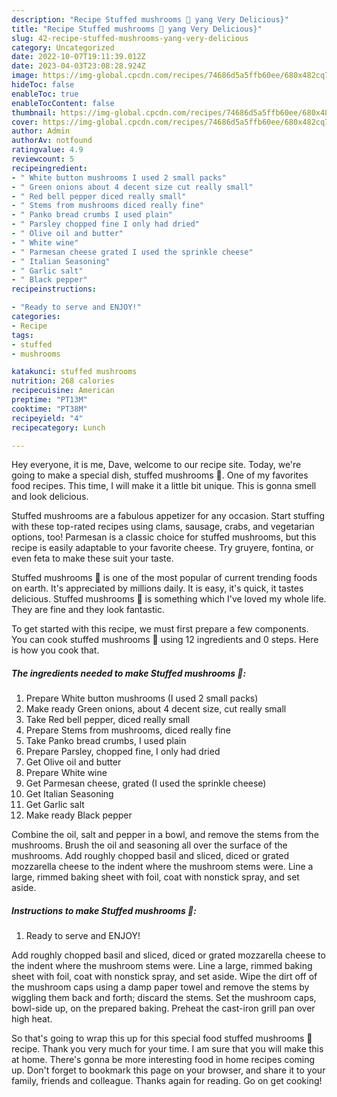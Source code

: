 ```yaml
---
description: "Recipe Stuffed mushrooms 🍄 yang Very Delicious}"
title: "Recipe Stuffed mushrooms 🍄 yang Very Delicious}"
slug: 42-recipe-stuffed-mushrooms-yang-very-delicious
category: Uncategorized
date: 2022-10-07T19:11:39.012Z
date: 2023-04-03T23:08:28.924Z
image: https://img-global.cpcdn.com/recipes/74686d5a5ffb60ee/680x482cq70/stuffed-mushrooms-recipe-main-photo.jpg
hideToc: false
enableToc: true
enableTocContent: false
thumbnail: https://img-global.cpcdn.com/recipes/74686d5a5ffb60ee/680x482cq70/stuffed-mushrooms-recipe-main-photo.jpg
cover: https://img-global.cpcdn.com/recipes/74686d5a5ffb60ee/680x482cq70/stuffed-mushrooms-recipe-main-photo.jpg
author: Admin
authorAv: notfound
ratingvalue: 4.9
reviewcount: 5
recipeingredient:
- " White button mushrooms I used 2 small packs"
- " Green onions about 4 decent size cut really small"
- " Red bell pepper diced really small"
- " Stems from mushrooms diced really fine"
- " Panko bread crumbs I used plain"
- " Parsley chopped fine I only had dried"
- " Olive oil and butter"
- " White wine"
- " Parmesan cheese grated I used the sprinkle cheese"
- " Italian Seasoning"
- " Garlic salt"
- " Black pepper"
recipeinstructions:

- "Ready to serve and ENJOY!"
categories:
- Recipe
tags:
- stuffed
- mushrooms

katakunci: stuffed mushrooms 
nutrition: 268 calories
recipecuisine: American
preptime: "PT13M"
cooktime: "PT38M"
recipeyield: "4"
recipecategory: Lunch

---
```



Hey everyone, it is me, Dave, welcome to our recipe site. Today, we're going to make a special dish, stuffed mushrooms 🍄. One of my favorites food recipes. This time, I will make it a little bit unique. This is gonna smell and look delicious.

Stuffed mushrooms are a fabulous appetizer for any occasion. Start stuffing with these top-rated recipes using clams, sausage, crabs, and vegetarian options, too! Parmesan is a classic choice for stuffed mushrooms, but this recipe is easily adaptable to your favorite cheese. Try gruyere, fontina, or even feta to make these suit your taste.

Stuffed mushrooms 🍄 is one of the most popular of current trending foods on earth. It's appreciated by millions daily. It is easy, it's quick, it tastes delicious. Stuffed mushrooms 🍄 is something which I've loved my whole life. They are fine and they look fantastic.


To get started with this recipe, we must first prepare a few components. You can cook stuffed mushrooms 🍄 using 12 ingredients and 0 steps. Here is how you cook that.

<!--inarticleads1-->

##### The ingredients needed to make Stuffed mushrooms 🍄:

1. Prepare  White button mushrooms (I used 2 small packs)
1. Make ready  Green onions, about 4 decent size, cut really small
1. Take  Red bell pepper, diced really small
1. Prepare  Stems from mushrooms, diced really fine
1. Take  Panko bread crumbs, I used plain
1. Prepare  Parsley, chopped fine, I only had dried
1. Get  Olive oil and butter
1. Prepare  White wine
1. Get  Parmesan cheese, grated (I used the sprinkle cheese)
1. Get  Italian Seasoning
1. Get  Garlic salt
1. Make ready  Black pepper


Combine the oil, salt and pepper in a bowl, and remove the stems from the mushrooms. Brush the oil and seasoning all over the surface of the mushrooms. Add roughly chopped basil and sliced, diced or grated mozzarella cheese to the indent where the mushroom stems were. Line a large, rimmed baking sheet with foil, coat with nonstick spray, and set aside. 

<!--inarticleads2-->

##### Instructions to make Stuffed mushrooms 🍄:


1. Ready to serve and ENJOY!

Add roughly chopped basil and sliced, diced or grated mozzarella cheese to the indent where the mushroom stems were. Line a large, rimmed baking sheet with foil, coat with nonstick spray, and set aside. Wipe the dirt off of the mushroom caps using a damp paper towel and remove the stems by wiggling them back and forth; discard the stems. Set the mushroom caps, bowl-side up, on the prepared baking. Preheat the cast-iron grill pan over high heat. 

So that's going to wrap this up for this special food stuffed mushrooms 🍄 recipe. Thank you very much for your time. I am sure that you will make this at home. There's gonna be more interesting food in home recipes coming up. Don't forget to bookmark this page on your browser, and share it to your family, friends and colleague. Thanks again for reading. Go on get cooking!
